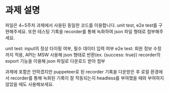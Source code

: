 # 과제 설명

파일은 4~5주차 과제에서 사용된 동일한 코드를 이용합니다. unit test, e2e test를 구현해주세요. 또한 테스팅 기록을 recorder를 통해 녹화하여 json 파일 형태로 첨부해주세요.

unit test: input의 정상 타이핑 여부, 필수 데이터 입력 여부
e2e test: 회원 정보 수정까지 적용, API는 MSW 사용해 json 형태로 반환(ex. {success: true})
recorder의 export 기능을 이용해 json 파일로 다운로드 받아 첨부

과제에 포함은 안하겠지만 puppeteer로 된 recorder 기록을 다운받은 후 로컬 환경에서 recorder를 통해 녹화된 기록이 잘 작동되는지 headless를 부여했을 때와 부여하지 않았을 때도 사용해보세요.
